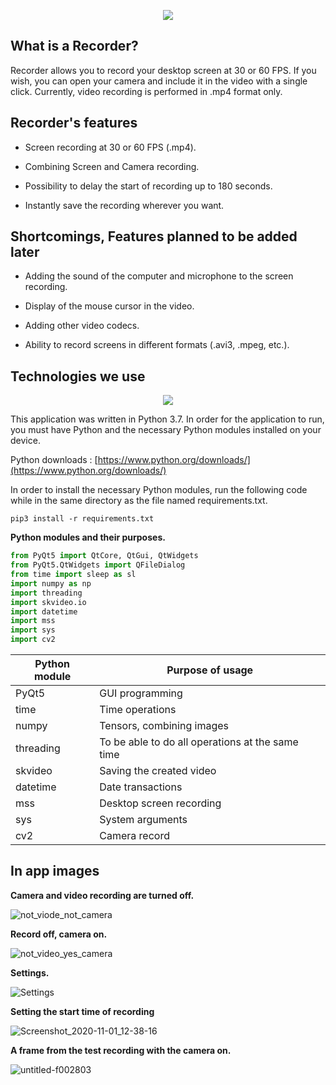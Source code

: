 <p align="center">
  <img src="https://user-images.githubusercontent.com/54184905/97798487-91cf6800-1c37-11eb-91f1-50282f23a17f.gif" />
</p>


## What is a Recorder?

Recorder allows you to record your desktop screen at 30 or 60 FPS. If you wish, you can open your camera and include it in the video with a single click. Currently, video recording is performed in .mp4 format only.


## Recorder's features

* Screen recording at 30 or 60 FPS (.mp4).

* Combining Screen and Camera recording.

* Possibility to delay the start of recording up to 180 seconds.

* Instantly save the recording wherever you want.


## Shortcomings, Features planned to be added later

* Adding the sound of the computer and microphone to the screen recording.

* Display of the mouse cursor in the video.

* Adding other video codecs.

* Ability to record screens in different formats (.avi3, .mpeg, etc.).


## Technologies we use

<p align="center">
  <img src="https://user-images.githubusercontent.com/54184905/97799114-fccf6d80-1c3c-11eb-92bf-358971809f8d.png" />
</p>

This application was written in Python 3.7. In order for the application to run, you must have Python and the necessary Python modules installed on your device. 

Python downloads : [https://www.python.org/downloads/](https://www.python.org/downloads/)

In order to install the necessary Python modules, run the following code while in the same directory as the file named requirements.txt.

```linux
pip3 install -r requirements.txt
```

**Python modules and their purposes.**

```python
from PyQt5 import QtCore, QtGui, QtWidgets
from PyQt5.QtWidgets import QFileDialog
from time import sleep as sl
import numpy as np
import threading
import skvideo.io
import datetime
import mss
import sys
import cv2
```

| Python module |    Purpose of usage                              |
|---------------|--------------------------------------------------|
| PyQt5         | GUI programming                                  |
| time          | Time operations                                  |
| numpy         | Tensors, combining images                        |
| threading     | To be able to do all operations at the same time |
| skvideo       | Saving the created video                         |
| datetime      | Date transactions                                |
| mss           | Desktop screen recording                         |
| sys           | System arguments                                 |
| cv2           | Camera record                                    |


## In app images

**Camera and video recording are turned off.**

![not_viode_not_camera](https://user-images.githubusercontent.com/54184905/97799430-520c7e80-1c3f-11eb-87c2-c0472f364ee7.png)

**Record off, camera on.**

![not_video_yes_camera](https://user-images.githubusercontent.com/54184905/97799428-5173e800-1c3f-11eb-9220-6e1a0a8b3fb0.png)

**Settings.**

![Settings](https://user-images.githubusercontent.com/54184905/97799425-5042bb00-1c3f-11eb-8e5a-ca0469caa1b1.png)

**Setting the start time of recording**

![Screenshot_2020-11-01_12-38-16](https://user-images.githubusercontent.com/54184905/97799427-50db5180-1c3f-11eb-89d3-e239e943f6ab.png)

**A frame from the test recording with the camera on.**

![untitled-f002803](https://user-images.githubusercontent.com/54184905/97799518-cc3d0300-1c3f-11eb-93ab-f2dd4fd4e833.png)
